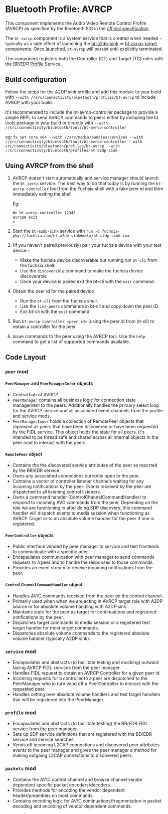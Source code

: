# Bluetooth Profile: AVRCP

This component implements the Audio Video Remote Control Profile (AVRCP) as
specified by the Bluetooth SIG in the [official specification](https://www.bluetooth.org/docman/handlers/downloaddoc.ashx?doc_id=457082).

The `bt-avrcp` component is a system service that is created when needed - typically as a side effect of launching the [bt-a2dp-sink](https://fuchsia.googlesource.com/fuchsia/+/refs/heads/master/src/connectivity/bluetooth/profiles/bt-a2dp-sink/) or [bt-avrcp-target](https://fuchsia.googlesource.com/fuchsia/+/refs/heads/master/src/connectivity/bluetooth/profiles/bt-avrcp-target/) components. Once launched, `bt-avrcp` will persist until explicitly terminated.

The component registers both the Controller (CT) and Target (TG) roles with the BR/EDR [Profile](https://fuchsia.googlesource.com/fuchsia/+/refs/heads/master/sdk/fidl/fuchsia.bluetooth.bredr/profile.fidl) Service.

## Build configuration

Follow the steps for the A2DP sink profile and add this module to your build with
```--with //src/connectivity/bluetooth/profiles/bt-avrcp``` to include AVRCP with your build.

It's recommended to include the bt-avrcp-controller package to provide a simple REPL to send AVRCP
commands to peers either by including the bt tools package in your build or directly with
```--with //src/connectivity/bluetooth/tools/bt-avrcp-controller```

eg: `fx set core.x64 --with //src/media/bundles:services --with //src/connectivity/bluetooth/tools/bt-avrcp-controller --with src/connectivity/bluetooth/profiles/bt-avrcp --with //src/connectivity/bluetooth/profiles/bt-a2dp-sink`


## Using AVRCP from the shell

1. AVRCP doesn't start automatically and service manager should launch the `bt_avrcp` service.
The best way to do that today is by running the `bt-avrcp-controller` tool from the Fuchsia shell
with a fake peer id and then immediately exiting the shell.

    Eg:

    ```
    #> bt-avrcp-controller 12345
    avrcp# exit
    >
    ```

1. Start the `bt-a2dp-sink` service with `run -d fuchsia-pkg://fuchsia.com/bt-a2dp-sink#meta/bt-a2dp-sink.cmx`

1. (If you haven't paired previously) pair your fuchsia device with your test device -
    - Make the fuchsia device discoverable but running run `bt-cli` from the fuchsia shell.
    - Use the `discoverable` command to make the fuchsia device discoverable
    - Once your device is paired exit the bt-cli with the `exit` command.

1. Obtain the peer id for the paired device
    - Run the `bt-cli` from the fuchsia shell.
    - Use the `list-peers` commands in bt-cli and copy down the peer ID.
    - Exit bt-cli with the `exit` command.

1. Run `bt-avrcp-controller <peer id>` (using the peer id from bt-cli) to obtain a controller for
the peer.

1. Issue commands to the peer using the AVRCP tool. Use the `help` command to get a list of
supported commands available.

## Code Layout

### `peer` mod

#### `PeerManager` and `PeerManagerInner` objects

* Central hub of AVRCP.
* `PeerManager` contains all business logic for connection state management to the peers.
  Additionally handles the primary select loop for the AVRCP service and all associated event
  channels from the profile and service mods.
* `PeerManagerInner` holds a collection of RemotePeer objects that represent all peers that have
  been discovered or have been requested by the FIDL service. This object holds the state
  for all peers. It's intended to be thread safe and shared across all internal objects in the peer
  mod to interact with the peers.


#### `RemotePeer` object
* Contains the the discovered service attributes of the peer as reported by the BR/EDR service.
* Owns any associated connections currently open to the peer.
* Contains a vector of controller listener channels waiting for any incoming notifications by the
  peer. Events received by the peer are dispatched to all listening control listeners.
* Owns a command handler (ControlChannelCommandHandler) to respond to incoming AVC commands from the
  peer. Depending on the role we are functioning in after doing SDP discovery, this command handler
  will dispatch events to media session when functioning as AVRCP Target or to an absolute volume
  handler for the peer if one is registered.

#### `PeerController` objects
* Public interface vended by peer manager to service and test frontends to communicate with a
  specific peer.
* Encapsulates communication with peer manager to send commands requests to a peer and to handle
  the responses to those commands.
* Provides an event stream to receive incoming notifications from the peer.

#### `ControlChannelCommandHandler` object
* Handles AV\C commands received from the peer on the control channel.
* Primarily used when when we are acting in AVRCP target role with A2DP source or for absolute
  volume handling with A2DP sink.
* Maintains state for the peer as target for continuations and registered notifications by the peer.
* Dispatches target commands to media session or a registered test target handler for most target
  commands.
* Dispatches absolute volume commands to the registered absolute volume handler (typically A2DP
  sink).

### `service` mod
* Encapsulates and abstracts (to facilitate testing and mocking) outward facing AVRCP FIDL services
  from the peer manager.
* Handles FIDL request to obtain an AVRCP Controller for a given peer id.
* Incoming requests for a controller to a peer are dispatched to the PeerManager who in turn
  vend off a PeerController to interact with the requested peer.
* Handles setting over absolute volume handlers and test target handlers that will be registered
  into the PeerManager.

### `profile` mod
* Encapsulates and abstracts (to facilitate testing) the BR/EDR FIDL service from the peer manager.
* Sets up SDP service definitions that are registered with the BD/EDR service and service searches.
* Vends off incoming L2CAP connections and discovered peer attributes events to the peer manager and
  gives the peer manager a method for making outgoing L2CAP connections to discovered peers.

### `packets` mod
* Contains the AV\C control channel and browse channel vendor dependent specific packet
  encoders/decoders.
* Provides methods for encoding the vendor dependent header/preambles on most commands.
* Contains encoding logic for AV\C continuations/fragmentation in packet decoding and encoding of
  vendor dependent commands.
